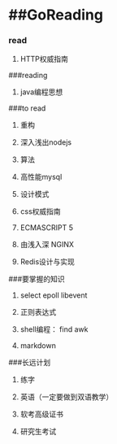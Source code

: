 

##GoReading
=========

### read


1. HTTP权威指南



###reading

1. java编程思想



###to read


1. 重构

2. 深入浅出nodejs

3. 算法

4. 高性能mysql

5. 设计模式

6. css权威指南

7. ECMASCRIPT 5

8. 由浅入深 NGINX

9. Redis设计与实现 


###要掌握的知识

1. select epoll libevent

1. 正则表达式
    
2. shell编程： find  awk
    
3. markdown



###长远计划


1. 练字

2. 英语（一定要做到双语教学）

3. 软考高级证书

4. 研究生考试
  
  
  






